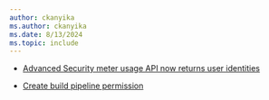 ```yaml
---
author: ckanyika
ms.author: ckanyika
ms.date: 8/13/2024
ms.topic: include
---
```


- [Advanced Security meter usage API now returns user identities](#advanced-security-meter-usage-api-now-returns-user-identities)
 
- [Create build pipeline permission](#create-build-pipeline-permission)